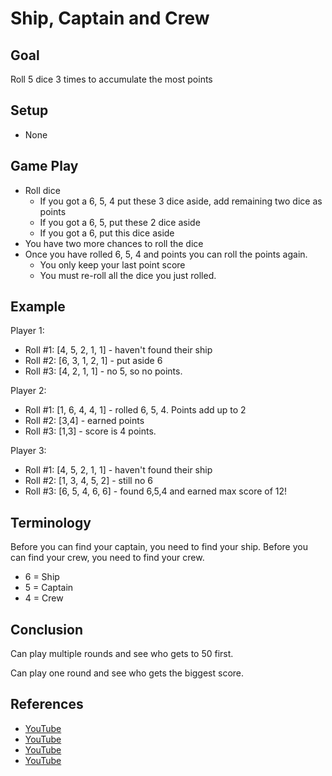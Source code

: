 # Ship, Captain and Crew

## Goal

Roll 5 dice 3 times to accumulate the most points

## Setup

* None

## Game Play

* Roll dice
  * If you got a 6, 5, 4 put these 3 dice aside, add remaining two dice as points
  * If you got a 6, 5, put these 2 dice aside
  * If you got a 6, put this dice aside
* You have two more chances to roll the dice
* Once you have rolled 6, 5, 4 and points you can roll the points
  again.
  * You only keep your last point score 
  * You must re-roll all the dice you just rolled.


    
## Example

Player 1:

* Roll #1: [4, 5, 2, 1, 1] - haven't found their ship
* Roll #2: [6, 3, 1, 2, 1] - put aside 6
* Roll #3: [4, 2, 1, 1] - no 5, so no points.

Player 2:

* Roll #1: [1, 6, 4, 4, 1] - rolled 6, 5, 4. Points add up to 2
* Roll #2: [3,4] - earned points
* Roll #3: [1,3] - score is 4 points. 

Player 3:

* Roll #1: [4, 5, 2, 1, 1] - haven't found their ship
* Roll #2: [1, 3, 4, 5, 2] - still no 6
* Roll #3: [6, 5, 4, 6, 6] - found 6,5,4 and earned max score of 12!


## Terminology

Before you can find your captain, you need to find your ship. Before
you can find your crew, you need to find your crew.

* 6 = Ship
* 5 = Captain
* 4 = Crew

## Conclusion

Can play multiple rounds and see who gets to 50 first.

Can play one round and see who gets the biggest score.

## References

* [YouTube](https://www.youtube.com/watch?v=cXNLrM10k_E)
* [YouTube](https://www.youtube.com/watch?v=AVU7qOU-Zyc)
* [YouTube](https://onmilwaukee.com/articles/bardice)
* [YouTube](https://bargames101.com/7-best-dice-games/#bar-dice)


